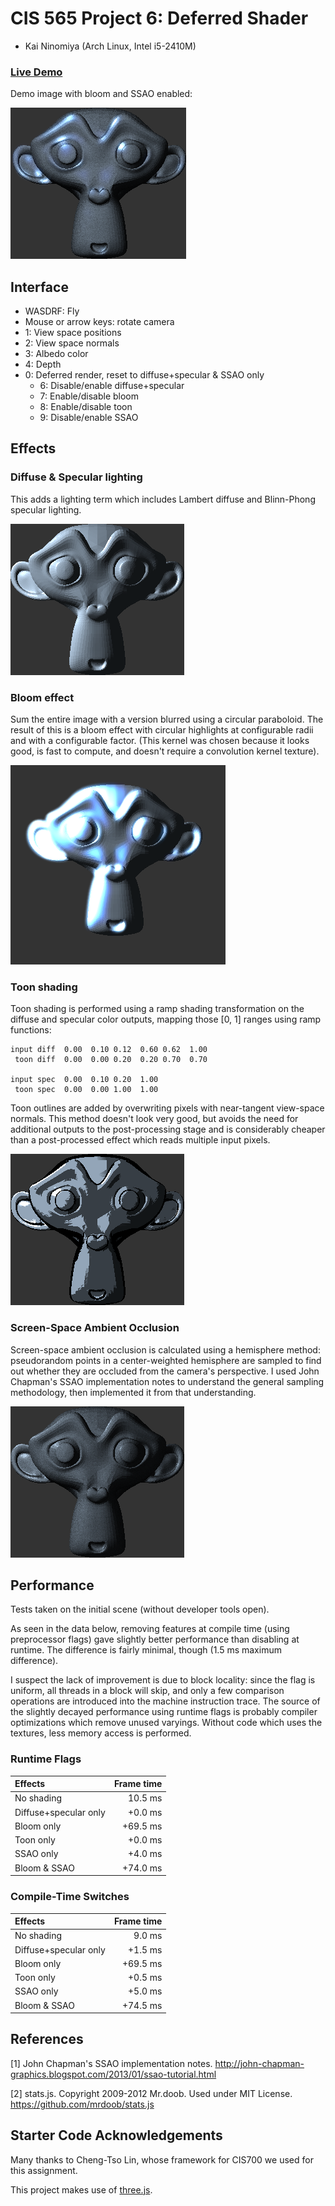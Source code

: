 CIS 565 Project 6: Deferred Shader
==================================

* Kai Ninomiya (Arch Linux, Intel i5-2410M)

### [Live Demo](https://kainino0x.github.io/Project6-DeferredShader/)

Demo image with bloom and SSAO enabled:

![](images/bloom_ssao.png)


Interface
---------

* WASDRF: Fly
* Mouse or arrow keys: rotate camera
* 1: View space positions
* 2: View space normals
* 3: Albedo color
* 4: Depth
* 0: Deferred render, reset to diffuse+specular & SSAO only
  * 6: Disable/enable diffuse+specular
  * 7: Enable/disable bloom
  * 8: Enable/disable toon
  * 9: Disable/enable SSAO


Effects
-------

### Diffuse & Specular lighting

This adds a lighting term which includes Lambert diffuse and Blinn-Phong
specular lighting.

![](images/diffuse.png)


### Bloom effect

Sum the entire image with a version blurred using a circular paraboloid.
The result of this is a bloom effect with circular highlights at configurable
radii and with a configurable factor.
(This kernel was chosen because it looks good, is fast to compute, and doesn't
require a convolution kernel texture).

![](images/bloom.png)


### Toon shading

Toon shading is performed using a ramp shading transformation on the diffuse
and specular color outputs, mapping those [0, 1] ranges using ramp functions:

    input diff  0.00  0.10 0.12  0.60 0.62  1.00
     toon diff  0.00  0.00 0.20  0.20 0.70  0.70

    input spec  0.00  0.10 0.20  1.00
     toon spec  0.00  0.00 1.00  1.00

Toon outlines are added by overwriting pixels with near-tangent view-space
normals. This method doesn't look very good, but avoids the need for additional
outputs to the post-processing stage and is considerably cheaper than a
post-processed effect which reads multiple input pixels.

![](images/toon.png)


### Screen-Space Ambient Occlusion

Screen-space ambient occlusion is calculated using a hemisphere method:
pseudorandom points in a center-weighted hemisphere are sampled to find out
whether they are occluded from the camera's perspective. I used John Chapman's
SSAO implementation notes to understand the general sampling methodology, then
implemented it from that understanding.

![](images/with_ssao.png)


Performance
-----------

Tests taken on the initial scene (without developer tools open).

As seen in the data below, removing features at compile time (using
preprocessor flags) gave slightly better performance than disabling at runtime.
The difference is fairly minimal, though (1.5 ms maximum difference).

I suspect the lack of improvement is due to block locality: since the flag is
uniform, all threads in a block will skip, and only a few comparison operations
are introduced into the machine instruction trace.
The source of the slightly decayed performance using runtime flags is probably
compiler optimizations which remove unused varyings. Without code which uses
the textures, less memory access is performed.


### Runtime Flags

| Effects               | Frame time |
|:--------------------- | ----------:|
| No shading            |    10.5 ms |
| Diffuse+specular only |    +0.0 ms |
| Bloom only            |   +69.5 ms |
| Toon only             |    +0.0 ms |
| SSAO only             |    +4.0 ms |
| Bloom & SSAO          |   +74.0 ms |


### Compile-Time Switches

| Effects               | Frame time |
|:--------------------- | ----------:|
| No shading            |     9.0 ms |
| Diffuse+specular only |    +1.5 ms |
| Bloom only            |   +69.5 ms |
| Toon only             |    +0.5 ms |
| SSAO only             |    +5.0 ms |
| Bloom & SSAO          |   +74.5 ms |


References
----------

[1] John Chapman's SSAO implementation notes.
    http://john-chapman-graphics.blogspot.com/2013/01/ssao-tutorial.html

[2] stats.js. Copyright 2009-2012 Mr.doob. Used under MIT License.
    https://github.com/mrdoob/stats.js


Starter Code Acknowledgements
-----------------------------

Many thanks to Cheng-Tso Lin, whose framework for CIS700 we used for this
assignment.

This project makes use of [three.js](http://www.threejs.org).
